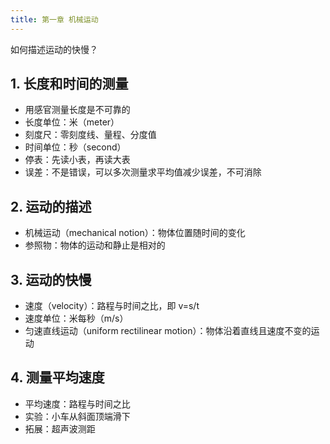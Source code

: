 ```yaml
---
title: 第一章 机械运动
---
```


如何描述运动的快慢？

## 1. 长度和时间的测量

- 用感官测量长度是不可靠的
- 长度单位：米（meter）
- 刻度尺：零刻度线、量程、分度值
- 时间单位：秒（second）
- 停表：先读小表，再读大表
- 误差：不是错误，可以多次测量求平均值减少误差，不可消除

## 2. 运动的描述

- 机械运动（mechanical notion）：物体位置随时间的变化
- 参照物：物体的运动和静止是相对的

## 3. 运动的快慢

- 速度（velocity）：路程与时间之比，即 v=s/t
- 速度单位：米每秒（m/s）
- 匀速直线运动（uniform rectilinear motion）：物体沿着直线且速度不变的运动

## 4. 测量平均速度

- 平均速度：路程与时间之比
- 实验：小车从斜面顶端滑下
- 拓展：超声波测距
